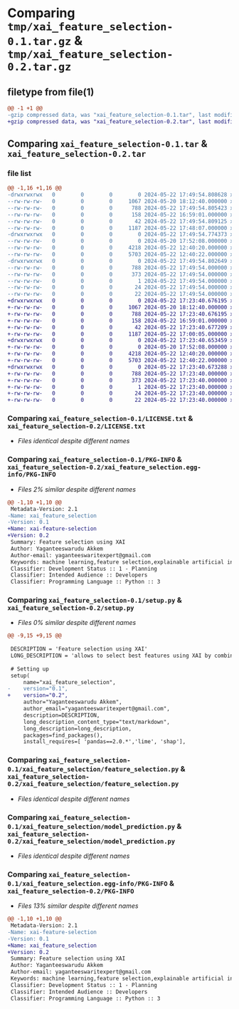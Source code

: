 # Comparing `tmp/xai_feature_selection-0.1.tar.gz` & `tmp/xai_feature_selection-0.2.tar.gz`

## filetype from file(1)

```diff
@@ -1 +1 @@
-gzip compressed data, was "xai_feature_selection-0.1.tar", last modified: Wed May 22 17:49:54 2024, max compression
+gzip compressed data, was "xai_feature_selection-0.2.tar", last modified: Wed May 22 17:23:40 2024, max compression
```

## Comparing `xai_feature_selection-0.1.tar` & `xai_feature_selection-0.2.tar`

### file list

```diff
@@ -1,16 +1,16 @@
-drwxrwxrwx   0        0        0        0 2024-05-22 17:49:54.808628 xai_feature_selection-0.1/
--rw-rw-rw-   0        0        0     1067 2024-05-20 18:12:40.000000 xai_feature_selection-0.1/LICENSE.txt
--rw-rw-rw-   0        0        0      788 2024-05-22 17:49:54.805423 xai_feature_selection-0.1/PKG-INFO
--rw-rw-rw-   0        0        0      158 2024-05-22 16:59:01.000000 xai_feature_selection-0.1/README.md
--rw-rw-rw-   0        0        0       42 2024-05-22 17:49:54.809125 xai_feature_selection-0.1/setup.cfg
--rw-rw-rw-   0        0        0     1187 2024-05-22 17:48:07.000000 xai_feature_selection-0.1/setup.py
-drwxrwxrwx   0        0        0        0 2024-05-22 17:49:54.774373 xai_feature_selection-0.1/xai_feature_selection/
--rw-rw-rw-   0        0        0        0 2024-05-20 17:52:08.000000 xai_feature_selection-0.1/xai_feature_selection/__init__.py
--rw-rw-rw-   0        0        0     4218 2024-05-22 12:40:20.000000 xai_feature_selection-0.1/xai_feature_selection/feature_selection.py
--rw-rw-rw-   0        0        0     5703 2024-05-22 12:40:22.000000 xai_feature_selection-0.1/xai_feature_selection/model_prediction.py
-drwxrwxrwx   0        0        0        0 2024-05-22 17:49:54.802649 xai_feature_selection-0.1/xai_feature_selection.egg-info/
--rw-rw-rw-   0        0        0      788 2024-05-22 17:49:54.000000 xai_feature_selection-0.1/xai_feature_selection.egg-info/PKG-INFO
--rw-rw-rw-   0        0        0      373 2024-05-22 17:49:54.000000 xai_feature_selection-0.1/xai_feature_selection.egg-info/SOURCES.txt
--rw-rw-rw-   0        0        0        1 2024-05-22 17:49:54.000000 xai_feature_selection-0.1/xai_feature_selection.egg-info/dependency_links.txt
--rw-rw-rw-   0        0        0       24 2024-05-22 17:49:54.000000 xai_feature_selection-0.1/xai_feature_selection.egg-info/requires.txt
--rw-rw-rw-   0        0        0       22 2024-05-22 17:49:54.000000 xai_feature_selection-0.1/xai_feature_selection.egg-info/top_level.txt
+drwxrwxrwx   0        0        0        0 2024-05-22 17:23:40.676195 xai_feature_selection-0.2/
+-rw-rw-rw-   0        0        0     1067 2024-05-20 18:12:40.000000 xai_feature_selection-0.2/LICENSE.txt
+-rw-rw-rw-   0        0        0      788 2024-05-22 17:23:40.676195 xai_feature_selection-0.2/PKG-INFO
+-rw-rw-rw-   0        0        0      158 2024-05-22 16:59:01.000000 xai_feature_selection-0.2/README.md
+-rw-rw-rw-   0        0        0       42 2024-05-22 17:23:40.677209 xai_feature_selection-0.2/setup.cfg
+-rw-rw-rw-   0        0        0     1187 2024-05-22 17:00:05.000000 xai_feature_selection-0.2/setup.py
+drwxrwxrwx   0        0        0        0 2024-05-22 17:23:40.653459 xai_feature_selection-0.2/xai_feature_selection/
+-rw-rw-rw-   0        0        0        0 2024-05-20 17:52:08.000000 xai_feature_selection-0.2/xai_feature_selection/__init__.py
+-rw-rw-rw-   0        0        0     4218 2024-05-22 12:40:20.000000 xai_feature_selection-0.2/xai_feature_selection/feature_selection.py
+-rw-rw-rw-   0        0        0     5703 2024-05-22 12:40:22.000000 xai_feature_selection-0.2/xai_feature_selection/model_prediction.py
+drwxrwxrwx   0        0        0        0 2024-05-22 17:23:40.673288 xai_feature_selection-0.2/xai_feature_selection.egg-info/
+-rw-rw-rw-   0        0        0      788 2024-05-22 17:23:40.000000 xai_feature_selection-0.2/xai_feature_selection.egg-info/PKG-INFO
+-rw-rw-rw-   0        0        0      373 2024-05-22 17:23:40.000000 xai_feature_selection-0.2/xai_feature_selection.egg-info/SOURCES.txt
+-rw-rw-rw-   0        0        0        1 2024-05-22 17:23:40.000000 xai_feature_selection-0.2/xai_feature_selection.egg-info/dependency_links.txt
+-rw-rw-rw-   0        0        0       24 2024-05-22 17:23:40.000000 xai_feature_selection-0.2/xai_feature_selection.egg-info/requires.txt
+-rw-rw-rw-   0        0        0       22 2024-05-22 17:23:40.000000 xai_feature_selection-0.2/xai_feature_selection.egg-info/top_level.txt
```

### Comparing `xai_feature_selection-0.1/LICENSE.txt` & `xai_feature_selection-0.2/LICENSE.txt`

 * *Files identical despite different names*

### Comparing `xai_feature_selection-0.1/PKG-INFO` & `xai_feature_selection-0.2/xai_feature_selection.egg-info/PKG-INFO`

 * *Files 2% similar despite different names*

```diff
@@ -1,10 +1,10 @@
 Metadata-Version: 2.1
-Name: xai_feature_selection
-Version: 0.1
+Name: xai-feature-selection
+Version: 0.2
 Summary: Feature selection using XAI
 Author: Yaganteeswarudu Akkem
 Author-email: yaganteeswaritexpert@gmail.com
 Keywords: machine learning,feature selection,explainable artificial intelligence,XAI
 Classifier: Development Status :: 1 - Planning
 Classifier: Intended Audience :: Developers
 Classifier: Programming Language :: Python :: 3
```

### Comparing `xai_feature_selection-0.1/setup.py` & `xai_feature_selection-0.2/setup.py`

 * *Files 0% similar despite different names*

```diff
@@ -9,15 +9,15 @@
 
 DESCRIPTION = 'Feature selection using XAI'
 LONG_DESCRIPTION = 'allows to select best features using XAI by combining with local and global importance'
 
 # Setting up
 setup(
     name="xai_feature_selection",
-    version="0.1",
+    version="0.2",
     author="Yaganteeswarudu Akkem",
     author_email="yaganteeswaritexpert@gmail.com",
     description=DESCRIPTION,
     long_description_content_type="text/markdown",
     long_description=long_description,
     packages=find_packages(),
     install_requires=[ 'pandas==2.0.*','lime', 'shap'],
```

### Comparing `xai_feature_selection-0.1/xai_feature_selection/feature_selection.py` & `xai_feature_selection-0.2/xai_feature_selection/feature_selection.py`

 * *Files identical despite different names*

### Comparing `xai_feature_selection-0.1/xai_feature_selection/model_prediction.py` & `xai_feature_selection-0.2/xai_feature_selection/model_prediction.py`

 * *Files identical despite different names*

### Comparing `xai_feature_selection-0.1/xai_feature_selection.egg-info/PKG-INFO` & `xai_feature_selection-0.2/PKG-INFO`

 * *Files 13% similar despite different names*

```diff
@@ -1,10 +1,10 @@
 Metadata-Version: 2.1
-Name: xai-feature-selection
-Version: 0.1
+Name: xai_feature_selection
+Version: 0.2
 Summary: Feature selection using XAI
 Author: Yaganteeswarudu Akkem
 Author-email: yaganteeswaritexpert@gmail.com
 Keywords: machine learning,feature selection,explainable artificial intelligence,XAI
 Classifier: Development Status :: 1 - Planning
 Classifier: Intended Audience :: Developers
 Classifier: Programming Language :: Python :: 3
```


